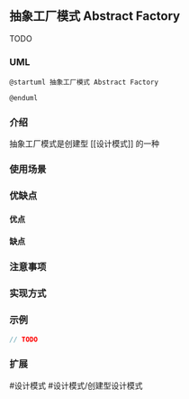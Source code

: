 ## 抽象工厂模式 Abstract Factory
TODO
### UML
```plantuml
@startuml 抽象工厂模式 Abstract Factory

@enduml
```

### 介绍
抽象工厂模式是创建型 [[设计模式]] 的一种


### 使用场景


### 优缺点
#### 优点


#### 缺点


### 注意事项


### 实现方式


### 示例
```java
// TODO
```

### 扩展


#设计模式 #设计模式/创建型设计模式 